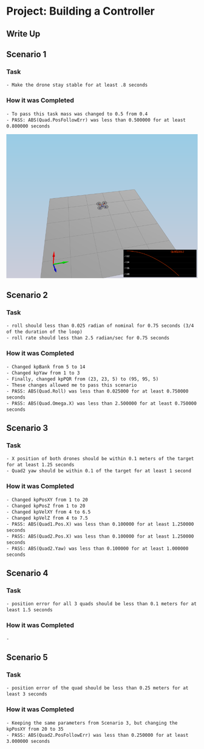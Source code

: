 # Project: Building a Controller
## Write Up

## Scenario 1

### Task
    - Make the drone stay stable for at least .8 seconds
    
### How it was Completed
    - To pass this task mass was changed to 0.5 from 0.4
    - PASS: ABS(Quad.PosFollowErr) was less than 0.500000 for at least 0.800000 seconds

![scenario1](./writeup/scenario1.png)

## Scenario 2

### Task
    - roll should less than 0.025 radian of nominal for 0.75 seconds (3/4 of the duration of the loop)
    - roll rate should less than 2.5 radian/sec for 0.75 seconds

### How it was Completed
    - Changed kpBank from 5 to 14
    - Changed kpYaw from 1 to 3
    - Finally, changed kpPQR from (23, 23, 5) to (95, 95, 5)
    - These changes allowed me to pass this scenario
    - PASS: ABS(Quad.Roll) was less than 0.025000 for at least 0.750000 seconds
    - PASS: ABS(Quad.Omega.X) was less than 2.500000 for at least 0.750000 seconds

## Scenario 3

### Task
    - X position of both drones should be within 0.1 meters of the target for at least 1.25 seconds
    - Quad2 yaw should be within 0.1 of the target for at least 1 second

### How it was Completed
    - Changed kpPosXY from 1 to 20
    - Changed kpPosZ from 1 to 20
    - Changed kpVelXY from 4 to 6.5
    - Changed kpVelZ from 4 to 7.5
    - PASS: ABS(Quad1.Pos.X) was less than 0.100000 for at least 1.250000 seconds
    - PASS: ABS(Quad2.Pos.X) was less than 0.100000 for at least 1.250000 seconds
    - PASS: ABS(Quad2.Yaw) was less than 0.100000 for at least 1.000000 seconds

## Scenario 4
### Task
    - position error for all 3 quads should be less than 0.1 meters for at least 1.5 seconds
    
### How it was Completed
    - 

## Scenario 5

### Task
    - position error of the quad should be less than 0.25 meters for at least 3 seconds
    
### How it was Completed
    - Keeping the same parameters from Scenario 3, but changing the kpPosXY from 20 to 35
    - PASS: ABS(Quad2.PosFollowErr) was less than 0.250000 for at least 3.000000 seconds

